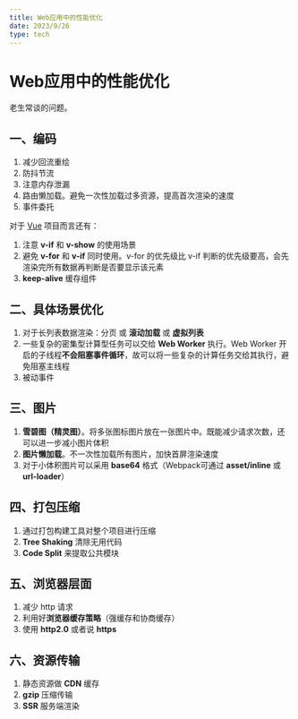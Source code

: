 ```yaml
---
title: Web应用中的性能优化
date: 2023/9/26
type: tech
---
```


# Web应用中的性能优化

老生常谈的问题。

## 一、编码

1. 减少回流重绘
2. 防抖节流
3. 注意内存泄漏
4. 路由懒加载。避免一次性加载过多资源，提高首次渲染的速度
5. 事件委托

对于 <u>Vue</u> 项目而言还有：

1. 注意 **v-if** 和 **v-show** 的使用场景
2. 避免 **v-for** 和 **v-if** 同时使用。v-for 的优先级比 v-if 判断的优先级要高，会先渲染完所有数据再判断是否要显示该元素
3. **keep-alive** 缓存组件

## 二、具体场景优化

1. 对于长列表数据渲染：分页 或 **滚动加载** 或 **虚拟列表**
2. 一些复杂的密集型计算型任务可以交给 **Web Worker** 执行。Web Worker 开启的子线程**不会阻塞事件循环**，故可以将一些复杂的计算任务交给其执行，避免阻塞主线程
2. 被动事件

## 三、图片

1. **雪碧图（精灵图）**。将多张图标图片放在一张图片中。既能减少请求次数，还可以进一步减小图片体积
2. **图片懒加载**。不一次性加载所有图片，加快首屏渲染速度
3. 对于小体积图片可以采用 **base64** 格式（Webpack可通过 **asset/inline** 或 **url-loader**）

## 四、打包压缩

1. 通过打包构建工具对整个项目进行压缩
2. **Tree Shaking** 清除无用代码
3. **Code Split** 来提取公共模块

## 五、浏览器层面

1. 减少 http 请求
2. 利用好**浏览器缓存策略**（强缓存和协商缓存）
3. 使用 **http2.0** 或者说 **https**

## 六、资源传输

1. 静态资源做 **CDN** 缓存
2. **gzip** 压缩传输
3. **SSR** 服务端渲染



